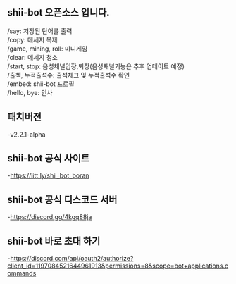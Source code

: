## shii-bot 오픈소스 입니다.

/say: 저장된 단어를 출력                            
/copy: 메세지 복제                            
/game, mining, roll: 미니게임                            
/clear: 메세지 청소                            
/start, stop: 음성채널입장,퇴장(음성채널기능은 추후 업데이트 예정)                            
/출첵, 누적출석수: 출석체크 및 누적출석수 확인                            
/embed: shii-bot 프로필                            
/hello, bye: 인사                            

## 패치버전
-v2.2.1-alpha                            

## shii-bot 공식 사이트
-https://litt.ly/shii_bot_boran                            

## shii-bot 공식 디스코드 서버
-https://discord.gg/4kgq88ja                            

## shii-bot 바로 초대 하기
-https://discord.com/api/oauth2/authorize?client_id=1197084521644961913&permissions=8&scope=bot+applications.commands                            
